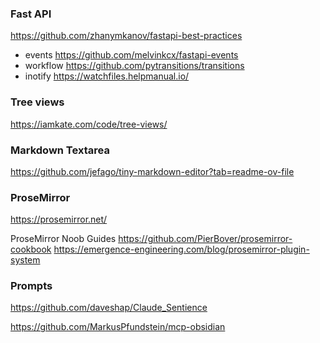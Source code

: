 
### Fast API
https://github.com/zhanymkanov/fastapi-best-practices

 - events https://github.com/melvinkcx/fastapi-events
 - workflow https://github.com/pytransitions/transitions
 - inotify https://watchfiles.helpmanual.io/


### Tree views

https://iamkate.com/code/tree-views/


### Markdown Textarea

https://github.com/jefago/tiny-markdown-editor?tab=readme-ov-file

### ProseMirror
https://prosemirror.net/

ProseMirror Noob Guides
https://github.com/PierBover/prosemirror-cookbook
https://emergence-engineering.com/blog/prosemirror-plugin-system


### Prompts

https://github.com/daveshap/Claude_Sentience


https://github.com/MarkusPfundstein/mcp-obsidian
